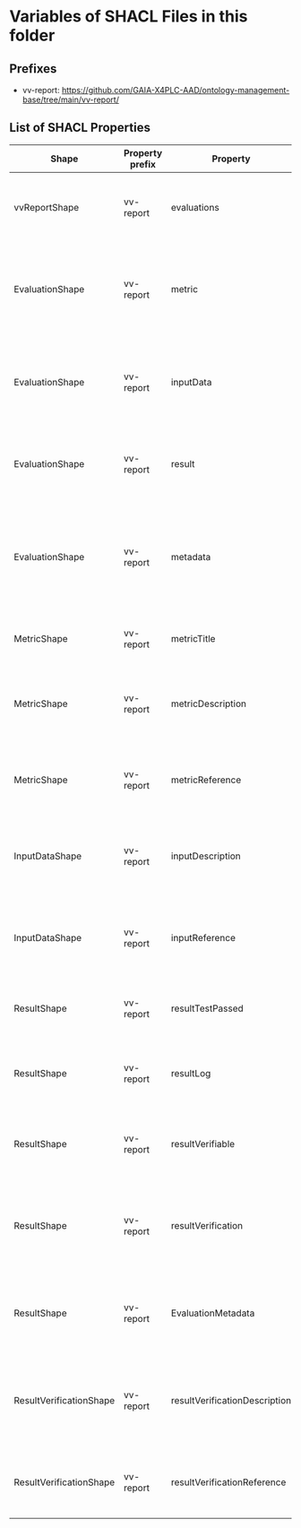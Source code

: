 # Variables of SHACL Files in this folder

## Prefixes

- vv-report: <https://github.com/GAIA-X4PLC-AAD/ontology-management-base/tree/main/vv-report/>

## List of SHACL Properties

| Shape | Property prefix | Property | MinCount | MaxCount | Description | Datatype/NodeKind | Filename |
| --- | --- | --- | --- | --- | --- | --- | --- |
| vvReportShape | vv-report | evaluations | 1 |  | A list of all measures carried out on the subject under test |  | vv-report_shacl.ttl |
| EvaluationShape | vv-report | metric | 1 | 1 | The definition of the quality metric that has been used in this evaluation item |  | vv-report_shacl.ttl |
| EvaluationShape | vv-report | inputData | 1 |  | The definition of a dataset that has been used as input to the quality metric |  | vv-report_shacl.ttl |
| EvaluationShape | vv-report | result | 1 | 1 | The summary of the result of this evaluation item |  | vv-report_shacl.ttl |
| EvaluationShape | vv-report | metadata | 0 |  | Additional data (e.g. V&V-concept specific data) to be used to describe the evaluation |  | vv-report_shacl.ttl |
| MetricShape | vv-report | metricTitle | 1 | 1 | A meaningful name of this metric | <http://www.w3.org/2001/XMLSchema#string> | vv-report_shacl.ttl |
| MetricShape | vv-report | metricDescription | 1 | 1 | A short description of what is tested within this quality metric. | <http://www.w3.org/2001/XMLSchema#string> | vv-report_shacl.ttl |
| MetricShape | vv-report | metricReference | 1 | 1 | A unique reference or identifier to identify the metric, e.g. an URL | <http://www.w3.org/2001/XMLSchema#anyURI> | vv-report_shacl.ttl |
| InputDataShape | vv-report | inputDescription | 1 | 1 | A short description for interpreting this input data element | <http://www.w3.org/2001/XMLSchema#string> | vv-report_shacl.ttl |
| InputDataShape | vv-report | inputReference | 1 | 1 | A unique reference or identifier to identify the utilized input data element | <http://www.w3.org/2001/XMLSchema#anyURI> | vv-report_shacl.ttl |
| ResultShape | vv-report | resultTestPassed | 1 | 1 | Statement if the test has been passed or not | <http://www.w3.org/2001/XMLSchema#boolean> | vv-report_shacl.ttl |
| ResultShape | vv-report | resultLog | 0 |  | Additional information about the test result, e.g., why it has failed | <http://www.w3.org/2001/XMLSchema#string> | vv-report_shacl.ttl |
| ResultShape | vv-report | resultVerifiable | 1 | 1 | Information if the result can be verified by a third party | <http://www.w3.org/2001/XMLSchema#boolean> | vv-report_shacl.ttl |
| ResultShape | vv-report | resultVerification | 0 | 1 | The necessary attributes to carry out verification of the result by a third party |  | vv-report_shacl.ttl |
| ResultShape | vv-report | EvaluationMetadata |  |  | Any additional data, e.g. v&v concept specific information |  | vv-report_shacl.ttl |
| ResultVerificationShape | vv-report | resultVerificationDescription | 1 | 1 | A short description of how the result can be verified with the given reference |  | vv-report_shacl.ttl |
| ResultVerificationShape | vv-report | resultVerificationReference | 1 |  | A reference used to verify the result of this evalation | <http://www.w3.org/2001/XMLSchema#anyURI> | vv-report_shacl.ttl |
